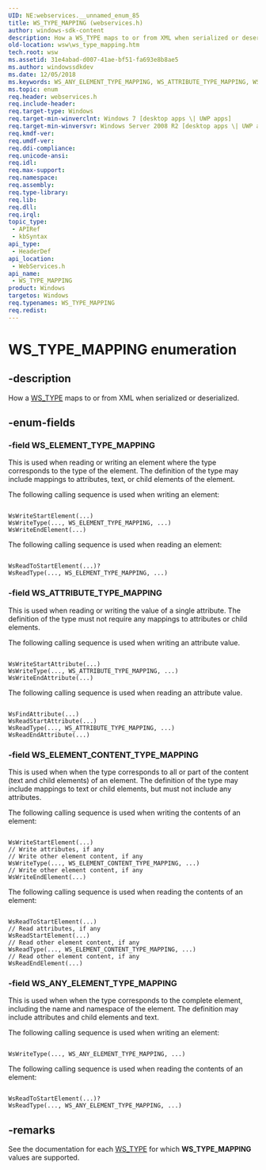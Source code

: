 ```yaml
---
UID: NE:webservices.__unnamed_enum_85
title: WS_TYPE_MAPPING (webservices.h)
author: windows-sdk-content
description: How a WS_TYPE maps to or from XML when serialized or deserialized.
old-location: wsw\ws_type_mapping.htm
tech.root: wsw
ms.assetid: 31e4abad-d007-41ae-bf51-fa693e8b8ae5
ms.author: windowssdkdev
ms.date: 12/05/2018
ms.keywords: WS_ANY_ELEMENT_TYPE_MAPPING, WS_ATTRIBUTE_TYPE_MAPPING, WS_ELEMENT_CONTENT_TYPE_MAPPING, WS_ELEMENT_TYPE_MAPPING, WS_TYPE_MAPPING, WS_TYPE_MAPPING enumeration [Web Services for Windows], webservices/WS_ANY_ELEMENT_TYPE_MAPPING, webservices/WS_ATTRIBUTE_TYPE_MAPPING, webservices/WS_ELEMENT_CONTENT_TYPE_MAPPING, webservices/WS_ELEMENT_TYPE_MAPPING, webservices/WS_TYPE_MAPPING, wsw.ws_type_mapping
ms.topic: enum
req.header: webservices.h
req.include-header: 
req.target-type: Windows
req.target-min-winverclnt: Windows 7 [desktop apps \| UWP apps]
req.target-min-winversvr: Windows Server 2008 R2 [desktop apps \| UWP apps]
req.kmdf-ver: 
req.umdf-ver: 
req.ddi-compliance: 
req.unicode-ansi: 
req.idl: 
req.max-support: 
req.namespace: 
req.assembly: 
req.type-library: 
req.lib: 
req.dll: 
req.irql: 
topic_type:
 - APIRef
 - kbSyntax
api_type:
 - HeaderDef
api_location:
 - WebServices.h
api_name:
 - WS_TYPE_MAPPING
product: Windows
targetos: Windows
req.typenames: WS_TYPE_MAPPING
req.redist: 
---
```


# WS_TYPE_MAPPING enumeration


## -description


How a <a href="https://msdn.microsoft.com/eb3732fd-1197-4e1c-b5b5-9a34aaa0951e">WS_TYPE</a> maps to or from XML when serialized
                or deserialized.
            


## -enum-fields




### -field WS_ELEMENT_TYPE_MAPPING

This is used when reading or writing an element where the type
                    corresponds to the type of the element.
                    The definition of the type may include mappings to attributes,
                    text, or child elements of the element.
                

The following calling sequence is used when writing an element:
                

<pre class="syntax" xml:space="preserve"><code>
WsWriteStartElement(...)
WsWriteType(..., WS_ELEMENT_TYPE_MAPPING, ...)
WsWriteEndElement(...)</code></pre>
The following calling sequence is used when reading an element:
                

<pre class="syntax" xml:space="preserve"><code>
WsReadToStartElement(...)?
WsReadType(..., WS_ELEMENT_TYPE_MAPPING, ...)</code></pre>

### -field WS_ATTRIBUTE_TYPE_MAPPING

This is used when reading or writing the value of a single attribute.  The definition
                    of the type must not require any mappings to attributes or child elements.
                

The following calling sequence is used when writing an attribute value.
                

<pre class="syntax" xml:space="preserve"><code>
WsWriteStartAttribute(...)
WsWriteType(..., WS_ATTRIBUTE_TYPE_MAPPING, ...)
WsWriteEndAttribute(...)</code></pre>
The following calling sequence is used when reading an attribute value.
                

<pre class="syntax" xml:space="preserve"><code>
WsFindAttribute(...)
WsReadStartAttribute(...)
WsReadType(..., WS_ATTRIBUTE_TYPE_MAPPING, ...)
WsReadEndAttribute(...)</code></pre>

### -field WS_ELEMENT_CONTENT_TYPE_MAPPING

This is used when when the type corresponds to all or part of the 
                    content (text and child elements) of an element.
                    The definition of the type may include mappings to text or child
                    elements, but must not include any attributes.
                

The following calling sequence is used when writing the contents
                    of an element:
                

<pre class="syntax" xml:space="preserve"><code>
WsWriteStartElement(...)
// Write attributes, if any
// Write other element content, if any
WsWriteType(..., WS_ELEMENT_CONTENT_TYPE_MAPPING, ...)
// Write other element content, if any
WsWriteEndElement(...)</code></pre>
The following calling sequence is used when reading the contents of
                    an element:
                

<pre class="syntax" xml:space="preserve"><code>
WsReadToStartElement(...)
// Read attributes, if any
WsReadStartElement(...)
// Read other element content, if any
WsReadType(..., WS_ELEMENT_CONTENT_TYPE_MAPPING, ...)
// Read other element content, if any
WsReadEndElement(...)</code></pre>

### -field WS_ANY_ELEMENT_TYPE_MAPPING

This is used when when the type corresponds to the complete
                    element, including the name and namespace of the element.
                    The definition may include attributes and child elements
                    and text.
                

The following calling sequence is used when writing 
                    an element:
                

<pre class="syntax" xml:space="preserve"><code>
WsWriteType(..., WS_ANY_ELEMENT_TYPE_MAPPING, ...)</code></pre>
The following calling sequence is used when reading the contents of
                    an element:
                

<pre class="syntax" xml:space="preserve"><code>
WsReadToStartElement(...)?
WsReadType(..., WS_ANY_ELEMENT_TYPE_MAPPING, ...)</code></pre>

## -remarks



See the documentation for each <a href="https://msdn.microsoft.com/eb3732fd-1197-4e1c-b5b5-9a34aaa0951e">WS_TYPE</a> 
                for which <b>WS_TYPE_MAPPING</b> values are supported.
            



